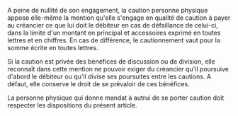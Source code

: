 A peine de nullité de son engagement, la caution personne physique appose elle-même la mention qu'elle s'engage en qualité de caution à payer au créancier ce que lui doit le débiteur en cas de défaillance de celui-ci, dans la limite d'un montant en principal et accessoires exprimé en toutes lettres et en chiffres. En cas de différence, le cautionnement vaut pour la somme écrite en toutes lettres.  

  

Si la caution est privée des bénéfices de discussion ou de division, elle reconnaît dans cette mention ne pouvoir exiger du créancier qu'il poursuive d'abord le débiteur ou qu'il divise ses poursuites entre les cautions. A défaut, elle conserve le droit de se prévaloir de ces bénéfices.  

  

La personne physique qui donne mandat à autrui de se porter caution doit respecter les dispositions du présent article.

